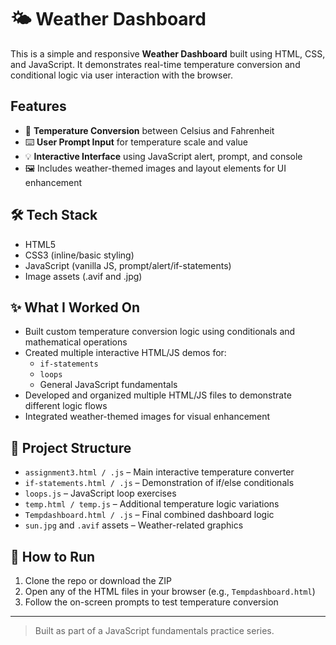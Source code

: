 # 🌤️ Weather Dashboard

This is a simple and responsive **Weather Dashboard** built using HTML, CSS, and JavaScript. It demonstrates real-time temperature conversion and conditional logic via user interaction with the browser.

## Features

- 🔁 **Temperature Conversion** between Celsius and Fahrenheit
- ⌨️ **User Prompt Input** for temperature scale and value
- 💡 **Interactive Interface** using JavaScript alert, prompt, and console
- 🖼️ Includes weather-themed images and layout elements for UI enhancement

## 🛠️ Tech Stack

- HTML5
- CSS3 (inline/basic styling)
- JavaScript (vanilla JS, prompt/alert/if-statements)
- Image assets (.avif and .jpg)

## ✨ What I Worked On

- Built custom temperature conversion logic using conditionals and mathematical operations
- Created multiple interactive HTML/JS demos for:
  - `if-statements`
  - `loops`
  - General JavaScript fundamentals
- Developed and organized multiple HTML/JS files to demonstrate different logic flows
- Integrated weather-themed images for visual enhancement

## 📂 Project Structure

- `assignment3.html / .js` – Main interactive temperature converter
- `if-statements.html / .js` – Demonstration of if/else conditionals
- `loops.js` – JavaScript loop exercises
- `temp.html / temp.js` – Additional temperature logic variations
- `Tempdashboard.html / .js` – Final combined dashboard logic
- `sun.jpg` and `.avif` assets – Weather-related graphics

## 📌 How to Run

1. Clone the repo or download the ZIP
2. Open any of the HTML files in your browser (e.g., `Tempdashboard.html`)
3. Follow the on-screen prompts to test temperature conversion

---

> Built as part of a JavaScript fundamentals practice series.

